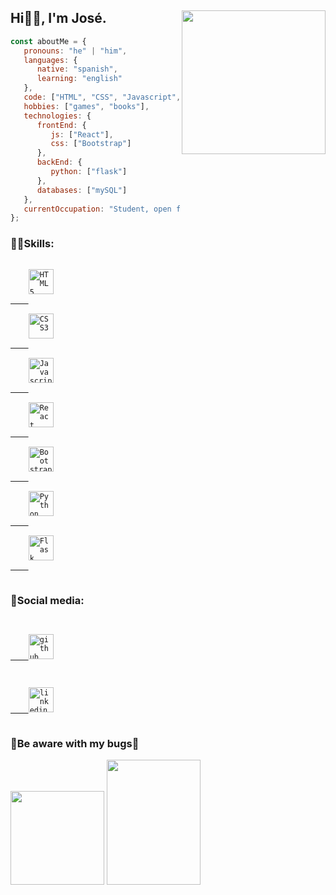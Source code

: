 ## Hi👋🏽, I'm José. <img align='right' src="https://media.giphy.com/media/M9gbBd9nbDrOTu1Mqx/giphy.gif" width="230">

```javascript
const aboutMe = {
   pronouns: "he" | "him",
   languages: {
      native: "spanish",
      learning: "english"
   },
   code: ["HTML", "CSS", "Javascript", "Python"],
   hobbies: ["games", "books"],
   technologies: {
      frontEnd: {
         js: ["React"],
         css: ["Bootstrap"]
      },
      backEnd: {
         python: ["flask"]
      },
      databases: ["mySQL"]
   },
   currentOccupation: "Student, open for job opportunities"
};
```

### 🤹🏽Skills:
<p align="left">
   <code> 
    <a href="https://developer.mozilla.org/en-US/docs/Glossary/HTML5" target="_blank" rel="noreferrer"><img
        src="https://raw.githubusercontent.com/danielcranney/readme-generator/main/public/icons/skills/html5-colored.svg"
        width="40" height="40" alt="HTML5" />
    </a>
   </code>
   <code> 
    <a href="https://www.w3.org/TR/CSS/#css" target="_blank" rel="noreferrer"><img
        src="https://raw.githubusercontent.com/danielcranney/readme-generator/main/public/icons/skills/css3-colored.svg"
        width="40" height="40" alt="CSS3" />
    </a>
   </code>
   <code> 
    <a href="https://developer.mozilla.org/en-US/docs/Web/JavaScript" target="_blank" rel="noreferrer"><img
        src="https://raw.githubusercontent.com/danielcranney/readme-generator/main/public/icons/skills/javascript-colored.svg"
        width="40" height="40" alt="Javascript" />
    </a>
   </code>
   <code>
    <a href="https://reactjs.org/" target="_blank" rel="noreferrer"><img
        src="https://raw.githubusercontent.com/danielcranney/readme-generator/main/public/icons/skills/react-colored.svg"
        width="40" height="40" alt="React" />
    </a> 
   </code>
   <code> 
    <a href="https://getbootstrap.com/" target="_blank" rel="noreferrer"><img
        src="https://raw.githubusercontent.com/danielcranney/readme-generator/main/public/icons/skills/bootstrap-colored.svg"
        width="40" height="40" alt="Bootstrap" />
    </a>
   </code>
   <code> 
    <a href="https://www.python.org/" target="_blank" rel="noreferrer"><img
        src="https://raw.githubusercontent.com/danielcranney/readme-generator/main/public/icons/skills/python-colored.svg"
        width="40" height="40" alt="Python" />
    </a>
   </code>
   <code>
    <a href="https://flask.palletsprojects.com/en/2.0.x/" target="_blank" rel="noreferrer"><img
        src="https://raw.githubusercontent.com/danielcranney/readme-generator/main/public/icons/skills/flask-colored.svg"
        width="40" height="40" alt="Flask" />
    </a>
   </code>
</p>

### 💬Social media:
<code>
    <a href="https://www.github.com/Jdvd01" target="_blank" rel="noreferrer">
    <img src="https://raw.githubusercontent.com/danielcranney/readme-generator/main/public/icons/socials/github.svg"
        width="40" height="40" alt="github" />
</a>
</code>
<code>
<a href="https://www.linkedin.com/in/jose-velasquez-0a77a122b">
    <img src="https://img.icons8.com/color/96/000000/linkedin.png" width="40" heigh="40" alt="linkedin" />
</a>
</code>


### 👾Be aware with my bugs🐞

<img src="https://media.giphy.com/media/VGcVZyreAU2UewDI81/giphy.gif" width="150"> <img src="https://media.giphy.com/media/JR7iS0j2YwfW9mopu3/giphy.gif" width="150" height="200">
